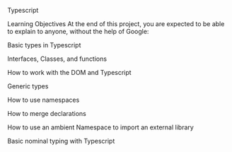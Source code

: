 Typescript

Learning Objectives
At the end of this project, you are expected to be able to explain to anyone, without the help of Google:

Basic types in Typescript

Interfaces, Classes, and functions

How to work with the DOM and Typescript

Generic types

How to use namespaces

How to merge declarations

How to use an ambient Namespace to import an external library

Basic nominal typing with Typescript